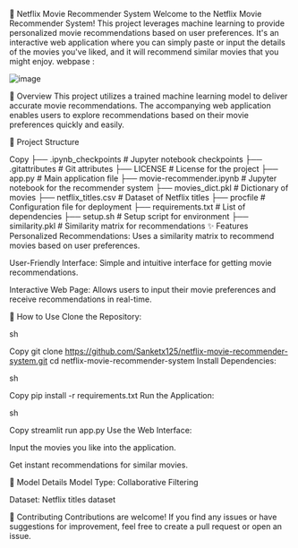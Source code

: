 🎥 Netflix Movie Recommender System
Welcome to the Netflix Movie Recommender System! This project leverages machine learning to provide personalized movie recommendations based on user preferences. It's an interactive web application where you can simply paste or input the details of the movies you've liked, and it will recommend similar movies that you might enjoy.
webpase :

![image](https://github.com/user-attachments/assets/92955e7e-1d6b-41f1-a3e0-856286dbb19f)


🚀 Overview
This project utilizes a trained machine learning model to deliver accurate movie recommendations. The accompanying web application enables users to explore recommendations based on their movie preferences quickly and easily.

📸 Project Structure

Copy
├── .ipynb_checkpoints          # Jupyter notebook checkpoints
├── .gitattributes              # Git attributes
├── LICENSE                     # License for the project
├── app.py                      # Main application file
├── movie-recommender.ipynb     # Jupyter notebook for the recommender system
├── movies_dict.pkl             # Dictionary of movies
├── netflix_titles.csv          # Dataset of Netflix titles
├── procfile                    # Configuration file for deployment
├── requirements.txt            # List of dependencies
├── setup.sh                    # Setup script for environment
├── similarity.pkl              # Similarity matrix for recommendations
✨ Features
Personalized Recommendations: Uses a similarity matrix to recommend movies based on user preferences.

User-Friendly Interface: Simple and intuitive interface for getting movie recommendations.

Interactive Web Page: Allows users to input their movie preferences and receive recommendations in real-time.

📜 How to Use
Clone the Repository:

sh

Copy
git clone https://github.com/Sanketx125/netflix-movie-recommender-system.git
cd netflix-movie-recommender-system
Install Dependencies:

sh

Copy
pip install -r requirements.txt
Run the Application:

sh

Copy
streamlit run app.py
Use the Web Interface:

Input the movies you like into the application.

Get instant recommendations for similar movies.

🧠 Model Details
Model Type: Collaborative Filtering

Dataset: Netflix titles dataset

🤝 Contributing
Contributions are welcome! If you find any issues or have suggestions for improvement, feel free to create a pull request or open an issue.

